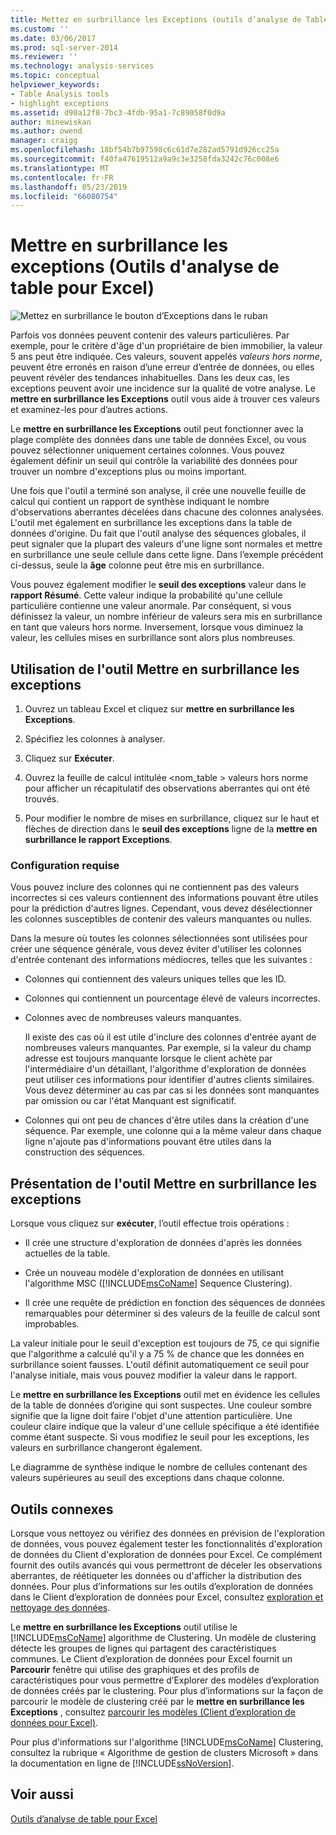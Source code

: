 ```yaml
---
title: Mettez en surbrillance les Exceptions (outils d’analyse de Table pour Excel) | Microsoft Docs
ms.custom: ''
ms.date: 03/06/2017
ms.prod: sql-server-2014
ms.reviewer: ''
ms.technology: analysis-services
ms.topic: conceptual
helpviewer_keywords:
- Table Analysis tools
- highlight exceptions
ms.assetid: d90a12f8-7bc3-4fdb-95a1-7c89058f0d9a
author: minewiskan
ms.author: owend
manager: craigg
ms.openlocfilehash: 18bf54b7b97598c6c61d7e282ad5791d926cc25a
ms.sourcegitcommit: f40fa47619512a9a9c3e3258fda3242c76c008e6
ms.translationtype: MT
ms.contentlocale: fr-FR
ms.lasthandoff: 05/23/2019
ms.locfileid: "66080754"
---
```

# <a name="highlight-exceptions-table-analysis-tools-for-excel"></a>Mettre en surbrillance les exceptions (Outils d'analyse de table pour Excel)
  ![Mettez en surbrillance le bouton d’Exceptions dans le ruban](media/tat-highlightex.gif "bouton mettre en surbrillance les Exceptions dans le ruban")  
  
 Parfois vos données peuvent contenir des valeurs particulières. Par exemple, pour le critère d'âge d'un propriétaire de bien immobilier, la valeur 5 ans peut être indiquée. Ces valeurs, souvent appelés *valeurs hors norme*, peuvent être erronés en raison d’une erreur d’entrée de données, ou elles peuvent révéler des tendances inhabituelles. Dans les deux cas, les exceptions peuvent avoir une incidence sur la qualité de votre analyse. Le **mettre en surbrillance les Exceptions** outil vous aide à trouver ces valeurs et examinez-les pour d’autres actions.  
  
 Le **mettre en surbrillance les Exceptions** outil peut fonctionner avec la plage complète des données dans une table de données Excel, ou vous pouvez sélectionner uniquement certaines colonnes. Vous pouvez également définir un seuil qui contrôle la variabilité des données pour trouver un nombre d'exceptions plus ou moins important.  
  
 Une fois que l'outil a terminé son analyse, il crée une nouvelle feuille de calcul qui contient un rapport de synthèse indiquant le nombre d'observations aberrantes décelées dans chacune des colonnes analysées. L'outil met également en surbrillance les exceptions dans la table de données d'origine. Du fait que l'outil analyse des séquences globales, il peut signaler que la plupart des valeurs d'une ligne sont normales et mettre en surbrillance une seule cellule dans cette ligne. Dans l’exemple précédent ci-dessus, seule la **âge** colonne peut être mis en surbrillance.  
  
 Vous pouvez également modifier le **seuil des exceptions** valeur dans le **rapport Résumé**. Cette valeur indique la probabilité qu'une cellule particulière contienne une valeur anormale. Par conséquent, si vous définissez la valeur, un nombre inférieur de valeurs sera mis en surbrillance en tant que valeurs hors norme. Inversement, lorsque vous diminuez la valeur, les cellules mises en surbrillance sont alors plus nombreuses.  
  
## <a name="using-the-highlight-exceptions-tool"></a>Utilisation de l'outil Mettre en surbrillance les exceptions  
  
1.  Ouvrez un tableau Excel et cliquez sur **mettre en surbrillance les Exceptions**.  
  
2.  Spécifiez les colonnes à analyser.  
  
3.  Cliquez sur **Exécuter**.  
  
4.  Ouvrez la feuille de calcul intitulée \<nom_table > valeurs hors norme pour afficher un récapitulatif des observations aberrantes qui ont été trouvés.  
  
5.  Pour modifier le nombre de mises en surbrillance, cliquez sur le haut et flèches de direction dans le **seuil des exceptions** ligne de la **mettre en surbrillance le rapport Exceptions**.  
  
### <a name="requirements"></a>Configuration requise  
 Vous pouvez inclure des colonnes qui ne contiennent pas des valeurs incorrectes si ces valeurs contiennent des informations pouvant être utiles pour la prédiction d'autres lignes. Cependant, vous devez désélectionner les colonnes susceptibles de contenir des valeurs manquantes ou nulles.  
  
 Dans la mesure où toutes les colonnes sélectionnées sont utilisées pour créer une séquence générale, vous devez éviter d'utiliser les colonnes d'entrée contenant des informations médiocres, telles que les suivantes :  
  
-   Colonnes qui contiennent des valeurs uniques telles que les ID.  
  
-   Colonnes qui contiennent un pourcentage élevé de valeurs incorrectes.  
  
-   Colonnes avec de nombreuses valeurs manquantes.  
  
     Il existe des cas où il est utile d'inclure des colonnes d'entrée ayant de nombreuses valeurs manquantes. Par exemple, si la valeur du champ adresse est toujours manquante lorsque le client achète par l'intermédiaire d'un détaillant, l'algorithme d'exploration de données peut utiliser ces informations pour identifier d'autres clients similaires. Vous devez déterminer au cas par cas si les données sont manquantes par omission ou car l'état Manquant est significatif.  
  
-   Colonnes qui ont peu de chances d'être utiles dans la création d'une séquence. Par exemple, une colonne qui a la même valeur dans chaque ligne n'ajoute pas d'informations pouvant être utiles dans la construction des séquences.  
  
## <a name="understanding-the-highlight-exceptions-report"></a>Présentation de l'outil Mettre en surbrillance les exceptions  
 Lorsque vous cliquez sur **exécuter**, l’outil effectue trois opérations :  
  
-   Il crée une structure d'exploration de données d'après les données actuelles de la table.  
  
-   Crée un nouveau modèle d'exploration de données en utilisant l'algorithme MSC ([!INCLUDE[msCoName](../includes/msconame-md.md)] Sequence Clustering).  
  
-   Il crée une requête de prédiction en fonction des séquences de données remarquables pour déterminer si des valeurs de la feuille de calcul sont improbables.  
  
 La valeur initiale pour le seuil d'exception est toujours de 75, ce qui signifie que l'algorithme a calculé qu'il y a 75 % de chance que les données en surbrillance soient fausses. L'outil définit automatiquement ce seuil pour l'analyse initiale, mais vous pouvez modifier la valeur dans le rapport.  
  
 Le **mettre en surbrillance les Exceptions** outil met en évidence les cellules de la table de données d’origine qui sont suspectes. Une couleur sombre signifie que la ligne doit faire l'objet d'une attention particulière. Une couleur claire indique que la valeur d'une cellule spécifique a été identifiée comme étant suspecte. Si vous modifiez le seuil pour les exceptions, les valeurs en surbrillance changeront également.  
  
 Le diagramme de synthèse indique le nombre de cellules contenant des valeurs supérieures au seuil des exceptions dans chaque colonne.  
  
## <a name="related-tools"></a>Outils connexes  
 Lorsque vous nettoyez ou vérifiez des données en prévision de l'exploration de données, vous pouvez également tester les fonctionnalités d'exploration de données du Client d'exploration de données pour Excel. Ce complément fournit des outils avancés qui vous permettront de déceler les observations aberrantes, de réétiqueter les données ou d'afficher la distribution des données. Pour plus d’informations sur les outils d’exploration de données dans le Client d’exploration de données pour Excel, consultez [exploration et nettoyage des données](exploring-and-cleaning-data.md).  
  
 Le **mettre en surbrillance les Exceptions** outil utilise le [!INCLUDE[msCoName](../includes/msconame-md.md)] algorithme de Clustering. Un modèle de clustering détecte les groupes de lignes qui partagent des caractéristiques communes. Le Client d’exploration de données pour Excel fournit un **Parcourir** fenêtre qui utilise des graphiques et des profils de caractéristiques pour vous permettre d’Explorer des modèles d’exploration de données créés par le clustering. Pour plus d’informations sur la façon de parcourir le modèle de clustering créé par le **mettre en surbrillance les Exceptions** , consultez [parcourir les modèles (Client d’exploration de données pour Excel)](highlight-exceptions-table-analysis-tools-for-excel.md).  
  
 Pour plus d'informations sur l'algorithme [!INCLUDE[msCoName](../includes/msconame-md.md)] Clustering, consultez la rubrique « Algorithme de gestion de clusters Microsoft » dans la documentation en ligne de [!INCLUDE[ssNoVersion](../includes/ssnoversion-md.md)].  
  
## <a name="see-also"></a>Voir aussi  
 [Outils d’analyse de table pour Excel](table-analysis-tools-for-excel.md)  
  
  
